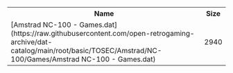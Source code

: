 <table>
<tr><th>Name</th><th>Size</th></tr>
<tr><td>
[Amstrad NC-100 - Games.dat](https://raw.githubusercontent.com/open-retrogaming-archive/dat-catalog/main/root/basic/TOSEC/Amstrad/NC-100/Games/Amstrad NC-100 - Games.dat)
</td><td>2940</td></tr>
</table>
